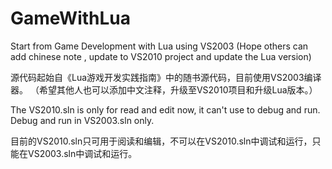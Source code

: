 # GameWithLua
Start from Game Development with Lua using VS2003
(Hope others can add chinese note , update to VS2010 project and update the Lua version)

源代码起始自《Lua游戏开发实践指南》中的随书源代码，目前使用VS2003编译器。
（希望其他人也可以添加中文注释，升级至VS2010项目和升级Lua版本。）

The VS2010.sln is only for read and edit now, it can't use to debug and run. Debug and run in VS2003.sln only.

目前的VS2010.sln只可用于阅读和编辑，不可以在VS2010.sln中调试和运行，只能在VS2003.sln中调试和运行。
